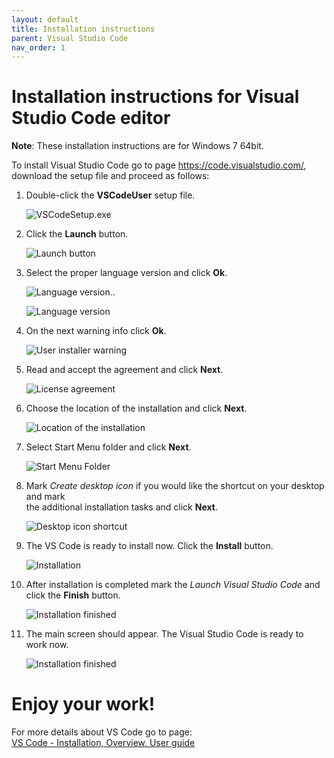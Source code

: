 ```yaml
---
layout: default
title: Installation instructions
parent: Visual Studio Code
nav_order: 1
---
```



# Installation instructions for Visual Studio Code editor #

**Note**: These installation instructions are for Windows 7 64bit.

To install Visual Studio Code go to page https://code.visualstudio.com/, download the setup file and proceed as follows:

1. Double-click the **VSCodeUser** setup file.  
   
   ![VSCodeSetup.exe](/./assets/images/2_.exe_file.png)
   
2. Click the **Launch** button.  

   ![Launch button](/assets/images//3_Launch_button.png)

3. Select the proper language version and click **Ok**.

   ![Language version](/assets/images//4_Language_version.png)..

   ![Language version](/assets/images//5_Language_version_01.png)

4. On the next warning info click **Ok**.

   ![User installer warning](/assets/images//6_User_Installer.png)

5. Read and accept the agreement and click **Next**.

   ![License agreement](/assets/images//7_License_agreement.png)

6. Choose the location of the installation and click **Next**.

   ![Location of the installation](/assets/images//8_Location_of_the_installation.png)

7. Select Start Menu folder and click **Next**.
   
   ![Start Menu Folder](/assets/images//9_Shortcut_location.png) 

8. Mark *Create desktop icon* if you would like the shortcut on your desktop and mark  
   the additional installation tasks and click **Next**.

   ![Desktop icon shortcut](/assets/images/10_Desktop_icon.png) 

9. The VS Code is ready to install now. Click the **Install** button.

   ![Installation](/assets/images/11_Installation.png) 
    
10. After installation is completed mark the *Launch Visual Studio Code* and click the **Finish** button.

    ![Installation finished](/assets/images/12_Finish.png) 

11. The main screen should appear. The Visual Studio Code is ready to work now.

    ![Installation finished](/assets/images/13_VS_Code_Start.png) 


# Enjoy your work! #


For more details about VS Code go to page:  
[VS Code - Installation, Overview, User guide](https://code.visualstudio.com/)


